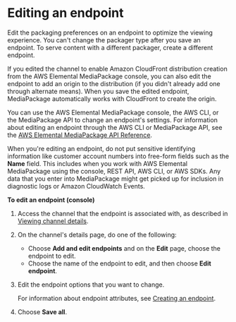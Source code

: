 # Editing an endpoint<a name="endpoints-edit"></a>

Edit the packaging preferences on an endpoint to optimize the viewing experience\. You can't change the packager type after you save an endpoint\. To serve content with a different packager, create a different endpoint\.

If you edited the channel to enable Amazon CloudFront distribution creation from the AWS Elemental MediaPackage console, you can also edit the endpoint to add an origin to the distribution \(if you didn't already add one through alternate means\)\. When you save the edited endpoint, MediaPackage automatically works with CloudFront to create the origin\.

You can use the AWS Elemental MediaPackage console, the AWS CLI, or the MediaPackage API to change an endpoint's settings\. For information about editing an endpoint through the AWS CLI or MediaPackage API, see the [AWS Elemental MediaPackage API Reference](https://docs.aws.amazon.com/mediapackage/latest/apireference/)\.

When you're editing an endpoint, do not put sensitive identifying information like customer account numbers into free\-form fields such as the **Name** field\. This includes when you work with AWS Elemental MediaPackage using the console, REST API, AWS CLI, or AWS SDKs\. Any data that you enter into MediaPackage might get picked up for inclusion in diagnostic logs or Amazon CloudWatch Events\.

**To edit an endpoint \(console\)**

1. Access the channel that the endpoint is associated with, as described in [Viewing channel details](channels-view.md)\.

1. On the channel's details page, do one of the following:
   + Choose **Add and edit endpoints** and on the **Edit** page, choose the endpoint to edit\.
   + Choose the name of the endpoint to edit, and then choose **Edit endpoint**\.

1. Edit the endpoint options that you want to change\.

   For information about endpoint attributes, see [Creating an endpoint](endpoints-create.md)\.

1. Choose **Save all**\.